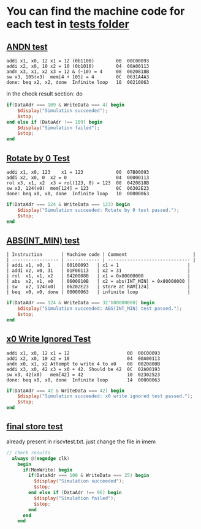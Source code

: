 # You can find the machine code for each test in [tests folder](../tests/)
## [ANDN test](../tests/andntest.hex)
```arm
addi x1, x0, 12	x1 = 12 (0b1100)	    00	00C00093
addi x2, x0, 10	x2 = 10 (0b1010)	    04	00A00113
andn x3, x1, x2	x3 = 12 & (~10) = 4	    08	0020818B
sw x3, 105(x3)	mem[4 + 105] = 4	    0C	0631A4A3
done: beq x2, x2, done	Infinite loop	10	00210063
```
in the check result section: do
```verilog
if(DataAdr === 109 & WriteData === 4) begin
    $display("Simulation succeeded");
    $stop;
end else if (DataAdr !== 109) begin
    $display("Simulation failed");
    $stop;
end
```
## [Rotate by 0 Test](../tests/rotate0test.hex)
```arm
addi x1, x0, 123	x1 = 123            00	07B00093
addi x2, x0, 0	x2 = 0 	                04	00000113
rol x3, x1, x2	x3 = rol(123, 0) = 123	08	0420818B
sw x3, 124(x0)	mem[124] = 123	        0C	06302E23 
done: beq x0, x0, done	Infinite loop	10	00000063
```
```verilog
if(DataAdr === 124 & WriteData === 123) begin
    $display("Simulation succeeded: Rotate by 0 test passed.");
    $stop;
end
```

## [ABS(INT_MIN) test](../tests/absintmintest.hex)
```arm
| Instruction       | Machine code | Comment                        |
| ----------------- | ------------ | ------------------------------ |
| addi x1, x0, 1    | 00100093   | x1 = 1                         |
| addi x2, x0, 31   | 01F00113   | x2 = 31                        |
| rol  x1, x1, x2   | 0420808B   | x1 = 0x80000000                |
| abs  x2, x1, x0   | 0600810B   | x2 = abs(INT_MIN) = 0x80000000 |
| sw   x2, 124(x0)  | 06202E23   | store at RAM[124]              |
| beq  x0, x0, done | 00000063   | infinite loop                  |

```
```verilog
if(DataAdr === 124 & WriteData === 32'h80000000) begin
    $display("Simulation succeeded: ABS(INT_MIN) test passed.");
    $stop;
end
```

## [x0 Write Ignored Test](../tests/writex0test.hex)
```arm
addi x1, x0, 12	x1 = 12	                    00	00C00093
addi x2, x0, 10	x2 = 10	                    04	00A00113
andn x0, x1, x2	Attempt to write 4 to x0	08	0020800B
addi x3, x0, 42	x3 = x0 + 42. Should be 42	0C	02A00193
sw x3, 42(x0)	mem[42] = 42	            10	02302523
done: beq x0, x0, done	Infinite loop	    14	00000063
```
```verilog
if(DataAdr === 42 & WriteData === 42) begin
    $display("Simulation succeeded: x0 write ignored test passed.");
    $stop;
end
```

## [final store test](../riscvtest.txt)
already present in riscvtest.txt. just change the file in imem
```verilog
// check results
  always @(negedge clk)
    begin
      if(MemWrite) begin
        if(DataAdr === 100 & WriteData === 25) begin
          $display("Simulation succeeded");
          $stop;
        end else if (DataAdr !== 96) begin
          $display("Simulation failed");
          $stop;
        end
      end
    end
```
